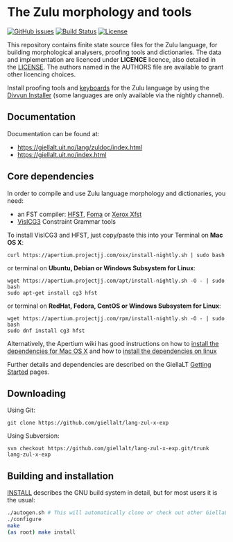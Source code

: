 The Zulu morphology and tools
==========================================

[![GitHub issues](https://img.shields.io/github/issues-raw/giellalt/lang-zul-x-exp)](https://github.com/giellalt/lang-zul-x-exp/issues)
[![Build Status](https://github.com/giellalt/lang-zul-x-exp/workflows/Speller%20CI+CD/badge.svg)](https://github.com/giellalt/lang-zul-x-exp/actions)
[![License](https://img.shields.io/github/license/giellalt/lang-zul-x-exp)](https://raw.githubusercontent.com/giellalt/lang-zul-x-exp/main/LICENSE)

This repository contains finite state source files for the Zulu language,
for building morphological analysers, proofing tools
and dictionaries. The data and implementation are licenced under __LICENCE__
licence, also detailed in the
[LICENSE](https://github.com/giellalt/lang-zul-x-exp/blob/main/LICENSE). The
authors named in the AUTHORS file are available to grant other licencing
choices.

Install proofing tools and [keyboards](https://github.com/giellalt/keyboard-zul)
for the Zulu language by using the [Divvun Installer](http://divvun.no)
(some languages are only available via the nightly channel).

Documentation
-------------

Documentation can be found at:

-   <https://giellalt.uit.no/lang/zuldoc/index.html>
-   <https://giellalt.uit.no/index.html>

Core dependencies
-----------------

In order to compile and use Zulu language morphology and
dictionaries, you need:

- an FST compiler: [HFST](https://github.com/hfst/hfst), [Foma](https://github.com/mhulden/foma) or [Xerox Xfst](https://web.stanford.edu/~laurik/fsmbook/home.html)
- [VislCG3](https://visl.sdu.dk/svn/visl/tools/vislcg3/trunk) Constraint Grammar tools

To install VislCG3 and HFST, just copy/paste this into your Terminal on **Mac OS X**:

```
curl https://apertium.projectjj.com/osx/install-nightly.sh | sudo bash
```

or terminal on **Ubuntu, Debian or Windows Subsystem for Linux**:

```
wget https://apertium.projectjj.com/apt/install-nightly.sh -O - | sudo bash
sudo apt-get install cg3 hfst
```

or terminal on **RedHat, Fedora, CentOS or Windows Subsystem for Linux**:

```
wget https://apertium.projectjj.com/rpm/install-nightly.sh -O - | sudo bash
sudo dnf install cg3 hfst
```

Alternatively, the Apertium wiki has good instructions on how to [install the dependencies for Mac
OS X](https://wiki.apertium.org/wiki/Apertium_on_Mac_OS_X) and how to [install
the dependencies on
linux](https://wiki.apertium.org/wiki/Installation_of_grammar_libraries)

Further details and dependencies are described on the GiellaLT [Getting Started](https://giellalt.uit.no/infra/GettingStarted.html) pages.

Downloading
-----------

Using Git:
```
git clone https://github.com/giellalt/lang-zul-x-exp
```

Using Subversion:
```
svn checkout https://github.com/giellalt/lang-zul-x-exp.git/trunk lang-zul-x-exp
```

Building and installation
-------------------------

[INSTALL](https://github.com/giellalt/lang-zul-x-exp/blob/main/INSTALL)
describes the GNU build system in detail, but for most users it is the usual:

```sh
./autogen.sh # This will automatically clone or check out other GiellaLT dependencies
./configure
make
(as root) make install
```
